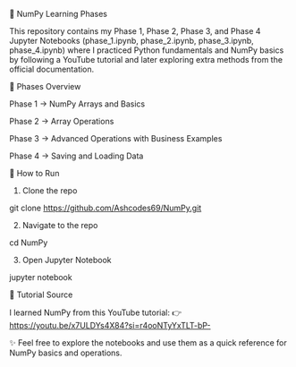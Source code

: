 📘 NumPy Learning Phases

This repository contains my Phase 1, Phase 2, Phase 3, and Phase 4 Jupyter Notebooks (phase_1.ipynb, phase_2.ipynb, phase_3.ipynb, phase_4.ipynb) where I practiced Python fundamentals and NumPy basics by following a YouTube tutorial and later exploring extra methods from the official documentation.

📑 Phases Overview

Phase 1 → NumPy Arrays and Basics

Phase 2 → Array Operations

Phase 3 → Advanced Operations with Business Examples

Phase 4 → Saving and Loading Data

🚀 How to Run

1. Clone the repo

  git clone https://github.com/Ashcodes69/NumPy.git


2. Navigate to the repo

  cd NumPy


3. Open Jupyter Notebook

  jupyter notebook

🎥 Tutorial Source

I learned NumPy from this YouTube tutorial:
👉 https://youtu.be/x7ULDYs4X84?si=r4ooNTyYxTLT-bP-

✨ Feel free to explore the notebooks and use them as a quick reference for NumPy basics and operations.
